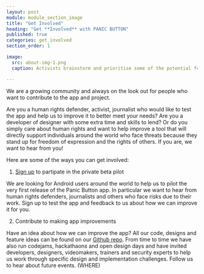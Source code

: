```yaml
---
layout: post
module: module_section_image
title: "Get Involved"
heading: "Get **Involved** with PANIC BUTTON"
published: true
categories: get_involved
section_order: 1

image: 
  src: about-img-1.png
  caption: Activists brainstorm and prioritise some of the potential features for ‘Panic Button’ in an open design workshop in Nairobi. © Amnesty International

---
```


We are a growing community and always on the look out for people who want to contribute to the app and project.

Are you a human rights defender, activist, journalist who would like to test the app and help us to improve it to better meet your needs? Are you a developer of designer with some extra time and skills to lend? Or do you simply care about human rights and want to help improve a tool that will directly support individuals around the world who face threats because they stand up for freedom of expression and the rights of others. If you are, we want to hear from you!

Here are some of the ways you can get involved:

1. [Sign up](https://panicbutton.io/#download) to partipate in the private beta pilot 

We are looking for Android users around the world to help us to pilot the very first release of the Panic Button app. In particular we want to hear from human rights defenders, journalists and others who face risks due to their work. Sign up to test the app and feedback to us about how we can improve it for you. 

2. Contribute to making app improvements 

Have an idea about how we can improve the app? All our code, designs and feature ideas can be found on our [Github repo](https://github.com/TeamPanicButton/PanicButton). From time to time we have also run codejams, hackathaons and open design days and have invited developers, designers, videomakers, trainers and security experts to help us work through specific design and implementation challenges. Follow us to hear about future events. (WHERE)
